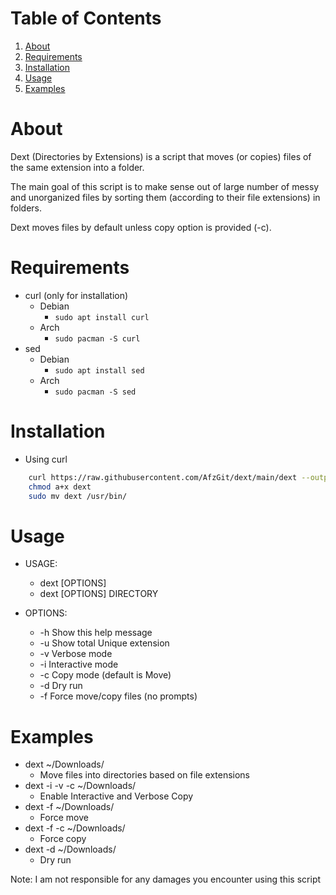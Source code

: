 
# Table of Contents

1.  [About](#org673d72e)
2.  [Requirements](#orge32e026)
3.  [Installation](#orgec4e642)
4.  [Usage](#orge79668d)
5.  [Examples](#org3486f9e)



<a id="org673d72e"></a>

# About

Dext (Directories by Extensions) is a script that moves (or copies) files of the same extension into a folder.

The main goal of this script is to make sense out of large number of messy and unorganized files by sorting them (according to their file extensions) in folders.

Dext moves files by default unless copy option is provided (-c).


<a id="orge32e026"></a>

# Requirements

-   curl (only for installation)
    -   Debian
        -   `sudo apt install curl`
    -   Arch
        -   `sudo pacman -S curl`
-   sed
    -   Debian
        -   `sudo apt install sed`
    -   Arch
        -   `sudo pacman -S sed`


<a id="orgec4e642"></a>

# Installation

-   Using curl

``` sh
    curl https://raw.githubusercontent.com/AfzGit/dext/main/dext --output dext
    chmod a+x dext
    sudo mv dext /usr/bin/

```

<a id="orge79668d"></a>

# Usage

-   USAGE:
    -   dext [OPTIONS]
    -   dext [OPTIONS] DIRECTORY


-   OPTIONS:
    -   -h    Show this help message
    -   -u    Show total Unique extension
    -   -v    Verbose mode
    -   -i    Interactive mode
    -   -c    Copy mode (default is Move)
    -   -d    Dry run
    -   -f    Force move/copy files (no prompts)


<a id="org3486f9e"></a>

# Examples

-   dext ~/Downloads/
    - Move files into directories based on file extensions
-   dext -i -v -c ~/Downloads/
    - Enable Interactive and Verbose Copy
-   dext -f ~/Downloads/
    - Force move
-   dext -f -c ~/Downloads/
    - Force copy
-   dext -d ~/Downloads/
    - Dry run

Note: I am not responsible for any damages you encounter using this script
